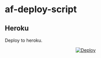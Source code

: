 # af-deploy-script

<!-- ## Railway

[![Deploy on Railway](https://railway.app/button.svg)](https://railway.app/new/template?template=)
<br> -->

## Heroku

Deploy to heroku.
<p align="center">
<a href="https://heroku.com/deploy?template=https://github.com/MASTER-TG/af-deploy-script">
  <img src="https://www.herokucdn.com/deploy/button.svg" alt="Deploy">
</a>
</p>

